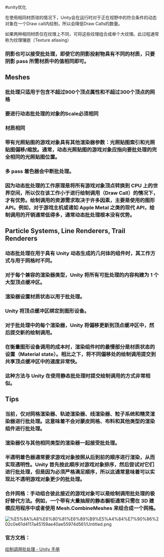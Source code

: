#unity优化

在使用相同材质球的情况下，Unity会在运行时对于正在视野中的符合条件的动态对象在一个Draw call内绘制，所以会降低Draw Calls的数量。

如果两种相同材质仅在纹理上不同，可将这些纹理组合成单个大纹理。此过程通常称为纹理镶嵌（Texture atlasing）

### 阴影也可以接受批处理，即使它的阴影投射物具有不同的材质，只要阴影 pass 所需材质中的值相同即可。

## Meshes

### 批处理只适用于包含不超过900个顶点属性和不超过300个顶点的网格

### 要进行动态批处理的对象的Scale必须相同

### 材质相同

### 带有光照贴图的游戏对象具有其他渲染器参数：光照贴图索引和光照贴图偏移/缩放。通常，动态光照贴图的游戏对象应指向要批处理的完全相同的光照贴图位置。

### 多 pass 着色器会中断批处理。

### 因为动态批处理的工作原理是将所有游戏对象顶点转换到 CPU 上的世界空间，所以仅在该工作小于进行绘制调用（Draw Call）的情况下，才有优势。绘制调用的资源需求取决于许多因素，主要是使用的图形 API。例如，对于游戏主机或诸如 Apple Metal 之类的现代 API，绘制调用的开销通常低得多，通常动态批处理根本没有优势。

## Particle Systems, Line Renderers, Trail Renderers

### 动态批处理在用于具有 Unity 动态生成的几何体的组件时，其工作方式与用于网格时不同。

### 对于每个兼容的渲染器类型，Unity 将所有可批处理的内容构建为 1 个大型顶点缓冲区。

### 渲染器设置材质状态以用于批处理。

### Unity 将顶点缓冲区绑定到图形设备。

### 对于批处理中的每个渲染器，Unity 将偏移更新到顶点缓冲区中，然后提交新的绘制调用。

### 在衡量图形设备调用的成本时，渲染组件时的最慢部分是材质状态的设置（Material state）。相比之下，将不同偏移处的绘制调用提交到共享顶点缓冲区中的速度非常快。

### 这种方法与 Unity 在使用静态批处理时提交绘制调用的方式非常相似。

## Tips

### 当前，仅对网格渲染器、轨迹渲染器、线渲染器、粒子系统和精灵渲染器进行批处理。这意味着不会对蒙皮网格、布料和其他类型的渲染组件进行批处理。

### 渲染器仅与其他相同类型的渲染器一起接受批处理。

### 半透明着色器通常要求游戏对象按照从后到前的顺序进行渲染，从而实现透明性。Unity 首先按此顺序对游戏对象排序，然后尝试对它们进行批处理，但是因为必须严格满足顺序，所以这通常意味着可以实现比不透明游戏对象更少的批处理。

### 合并网格：手动组合彼此接近的游戏对象可以是绘制调用批处理的极好替代方法。例如，一个带有大量抽屉的静态橱柜通常只需在 3D 建模应用程序中或者使用 Mesh.CombineMeshes 来组合成一个网格。

![%E5%8A%A8%E6%80%81%E6%89%B9%E5%A4%84%E7%90%86%202c0e61d4117a45159ae40ae55974d561/Untitled.png](动态批处理流程图.png)

### 官方文档：

[绘制调用批处理 - Unity 手册](http://docs.unity3d.com/cn/current/Manual/DrawCallBatching.html)
